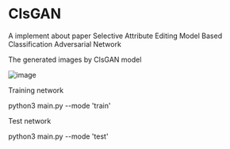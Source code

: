 # ClsGAN
A implement about paper Selective Attribute Editing Model Based Classification Adversarial Network

The generated images by ClsGAN model

![image](https://github.com/summar6/ClsGAN/tree/master/output/images.png)

Training network

python3 main.py --mode 'train'

Test network

python3 main.py --mode 'test'

